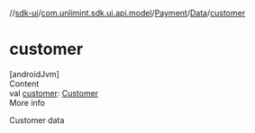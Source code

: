 //[sdk-ui](../../../../index.md)/[com.unlimint.sdk.ui.api.model](../../index.md)/[Payment](../index.md)/[Data](index.md)/[customer](customer.md)



# customer  
[androidJvm]  
Content  
val [customer](customer.md): [Customer](../../../com.unlimint.sdk.ui.api.model.info/-customer/index.md)  
More info  


Customer data

  



